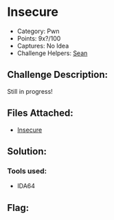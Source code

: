 # Insecure
- Category: Pwn
- Points: 9x?/100
- Captures: No Idea
- Challenge Helpers: [Sean](https://github.com/serotonincrash)

## Challenge Description:
Still in progress!

## Files Attached:
- [Insecure](Insecure)

## Solution:

### Tools used:
- IDA64




## Flag: